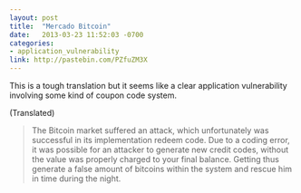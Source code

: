 ```yaml
---
layout: post
title:  "Mercado Bitcoin"
date:   2013-03-23 11:52:03 -0700
categories:
- application_vulnerability
link: http://pastebin.com/PZfuZM3X
---
```

This is a tough translation but it seems like a clear application vulnerability involving some kind of coupon code system.

(Translated)

>The Bitcoin market suffered an attack, which unfortunately was successful in its implementation redeem code. Due to a coding error, it was possible for an attacker to generate new credit codes, without the value was properly charged to your final balance. Getting thus generate a false amount of bitcoins within the system and rescue him in time during the night.
